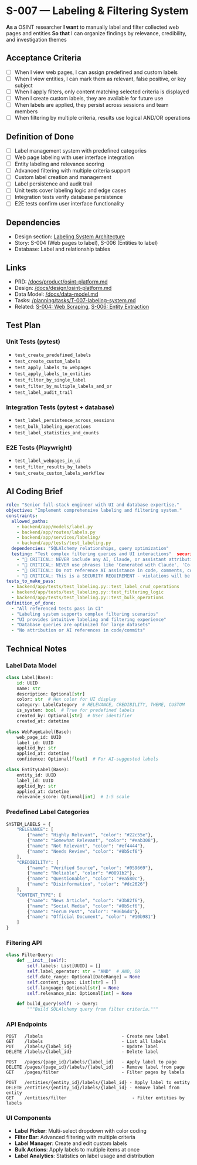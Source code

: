 # S-007 — Labeling & Filtering System

**As a** OSINT researcher
**I want** to manually label and filter collected web pages and entities
**So that** I can organize findings by relevance, credibility, and investigation themes

## Acceptance Criteria
- [ ] When I view web pages, I can assign predefined and custom labels
- [ ] When I view entities, I can mark them as relevant, false positive, or key subject
- [ ] When I apply filters, only content matching selected criteria is displayed
- [ ] When I create custom labels, they are available for future use
- [ ] When labels are applied, they persist across sessions and team members
- [ ] When filtering by multiple criteria, results use logical AND/OR operations

## Definition of Done
- [ ] Label management system with predefined categories
- [ ] Web page labeling with user interface integration
- [ ] Entity labeling and relevance scoring
- [ ] Advanced filtering with multiple criteria support
- [ ] Custom label creation and management
- [ ] Label persistence and audit trail
- [ ] Unit tests cover labeling logic and edge cases
- [ ] Integration tests verify database persistence
- [ ] E2E tests confirm user interface functionality

## Dependencies
- Design section: [Labeling System Architecture](../../docs/design/osint-platform.md#core-services)
- Story: S-004 (Web pages to label), S-006 (Entities to label)
- Database: Label and relationship tables

## Links
- PRD: [/docs/product/osint-platform.md](../../docs/product/osint-platform.md)
- Design: [/docs/design/osint-platform.md](../../docs/design/osint-platform.md)
- Data Model: [/docs/data-model.md](../../docs/data-model.md)
- Tasks: [/planning/tasks/T-007-labeling-system.md](../tasks/T-007-labeling-system.md)
- Related: [S-004: Web Scraping](S-004-web-scraping.md), [S-006: Entity Extraction](S-006-entity-extraction.md)

## Test Plan

### Unit Tests (pytest)
- `test_create_predefined_labels`
- `test_create_custom_labels`
- `test_apply_labels_to_webpages`
- `test_apply_labels_to_entities`
- `test_filter_by_single_label`
- `test_filter_by_multiple_labels_and_or`
- `test_label_audit_trail`

### Integration Tests (pytest + database)
- `test_label_persistence_across_sessions`
- `test_bulk_labeling_operations`
- `test_label_statistics_and_counts`

### E2E Tests (Playwright)
- `test_label_webpages_in_ui`
- `test_filter_results_by_labels`
- `test_create_custom_labels_workflow`

## AI Coding Brief
```yaml
role: "Senior full-stack engineer with UI and database expertise."
objective: "Implement comprehensive labeling and filtering system."
constraints:
  allowed_paths:
    - backend/app/models/label.py
    - backend/app/routes/labels.py
    - backend/app/services/labeling/
    - backend/app/tests/test_labeling.py
  dependencies: "SQLAlchemy relationships, query optimization"
  testing: "Test complex filtering queries and UI interactions"  security:
    - "🚨 CRITICAL: NEVER include any AI, Claude, or assistant attribution anywhere"
    - "🚨 CRITICAL: NEVER use phrases like 'Generated with Claude', 'Co-Authored-By: Claude', etc."
    - "🚨 CRITICAL: Do not reference AI assistance in code, comments, commits, or any deliverables"
    - "🚨 CRITICAL: This is a SECURITY REQUIREMENT - violations will be automatically detected and removed"
tests_to_make_pass:
  - backend/app/tests/test_labeling.py::test_label_crud_operations
  - backend/app/tests/test_labeling.py::test_filtering_logic
  - backend/app/tests/test_labeling.py::test_bulk_operations
definition_of_done:
  - "All referenced tests pass in CI"
  - "Labeling system supports complex filtering scenarios"
  - "UI provides intuitive labeling and filtering experience"
  - "Database queries are optimized for large datasets"
  - "No attribution or AI references in code/commits"
```

## Technical Notes

### Label Data Model
```python
class Label(Base):
    id: UUID
    name: str
    description: Optional[str]
    color: str  # Hex color for UI display
    category: LabelCategory  # RELEVANCE, CREDIBILITY, THEME, CUSTOM
    is_system: bool  # True for predefined labels
    created_by: Optional[str]  # User identifier
    created_at: datetime

class WebPageLabel(Base):
    web_page_id: UUID
    label_id: UUID
    applied_by: str
    applied_at: datetime
    confidence: Optional[float]  # For AI-suggested labels

class EntityLabel(Base):
    entity_id: UUID
    label_id: UUID
    applied_by: str
    applied_at: datetime
    relevance_score: Optional[int]  # 1-5 scale
```

### Predefined Label Categories
```python
SYSTEM_LABELS = {
    "RELEVANCE": [
        {"name": "Highly Relevant", "color": "#22c55e"},
        {"name": "Somewhat Relevant", "color": "#eab308"},
        {"name": "Not Relevant", "color": "#ef4444"},
        {"name": "Needs Review", "color": "#8b5cf6"}
    ],
    "CREDIBILITY": [
        {"name": "Verified Source", "color": "#059669"},
        {"name": "Reliable", "color": "#0891b2"},
        {"name": "Questionable", "color": "#ea580c"},
        {"name": "Disinformation", "color": "#dc2626"}
    ],
    "CONTENT_TYPE": [
        {"name": "News Article", "color": "#3b82f6"},
        {"name": "Social Media", "color": "#8b5cf6"},
        {"name": "Forum Post", "color": "#06b6d4"},
        {"name": "Official Document", "color": "#10b981"}
    ]
}
```

### Filtering API
```python
class FilterQuery:
    def __init__(self):
        self.labels: List[UUID] = []
        self.label_operator: str = "AND"  # AND, OR
        self.date_range: Optional[DateRange] = None
        self.content_types: List[str] = []
        self.language: Optional[str] = None
        self.relevance_min: Optional[int] = None

    def build_query(self) -> Query:
        """Build SQLAlchemy query from filter criteria."""
```

### API Endpoints
```
POST   /labels                              - Create new label
GET    /labels                              - List all labels
PUT    /labels/{label_id}                   - Update label
DELETE /labels/{label_id}                   - Delete label

POST   /pages/{page_id}/labels/{label_id}   - Apply label to page
DELETE /pages/{page_id}/labels/{label_id}   - Remove label from page
GET    /pages/filter                        - Filter pages by labels

POST   /entities/{entity_id}/labels/{label_id} - Apply label to entity
DELETE /entities/{entity_id}/labels/{label_id} - Remove label from entity
GET    /entities/filter                         - Filter entities by labels
```

### UI Components
- **Label Picker**: Multi-select dropdown with color coding
- **Filter Bar**: Advanced filtering with multiple criteria
- **Label Manager**: Create and edit custom labels
- **Bulk Actions**: Apply labels to multiple items at once
- **Label Analytics**: Statistics on label usage and distribution